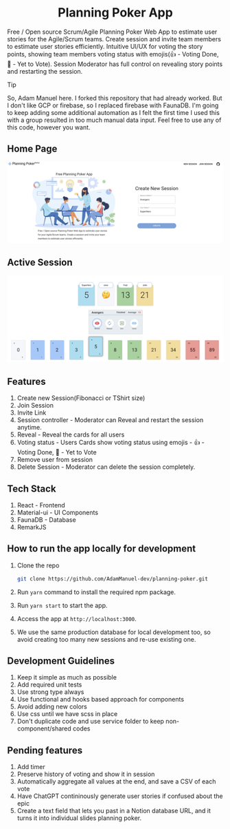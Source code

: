 
<h1 align="center">Planning Poker App</h1>

Free / Open source Scrum/Agile Planning Poker Web App to estimate user stories for the Agile/Scrum teams. Create session and invite team members to estimate user stories efficiently. Intuitive UI/UX for voting the story points, showing team members voting status with emojis(👍 - Voting Done, 🤔 - Yet to Vote). Session Moderator has full control on revealing story points and restarting the session.

> [!TIP]
> So, Adam Manuel here. I forked this repository that had already worked. But I don't like GCP or firebase, so I replaced firebase with FaunaDB. I'm going to keep adding some additional automation as I felt the first time I used this with a group resulted in too much manual data input. Feel free to use any of this code, however you want. 

## Home Page

<img src="docs/HomePage.jpg"  />

## Active Session

<img src="docs/ActiveSession.jpg"  />

## Features

1. Create new Session(Fibonacci or TShirt size)
2. Join Session
3. Invite Link
4. Session controller - Moderator can Reveal and restart the session anytime.
5. Reveal - Reveal the cards for all users
6. Voting status - Users Cards show voting status using emojis - 👍 - Voting Done, 🤔 - Yet to Vote
7. Remove user from session
8. Delete Session - Moderator can delete the session completely.

## Tech Stack

1. React - Frontend
2. Material-ui - UI Components
3. FaunaDB - Database
4. RemarkJS

## How to run the app locally for development

1. Clone the repo

    ```bash
    git clone https://github.com/AdamManuel-dev/planning-poker.git
    ```

2. Run `yarn` command to install the required npm package.
3. Run `yarn start` to start the app.
4. Access the app at `http://localhost:3000`.
5. We use the same production database for local development too, so avoid creating too many new sessions and re-use existing one.

## Development Guidelines

1. Keep it simple as much as possible
2. Add required unit tests
3. Use strong type always
4. Use functional and hooks based approach for components
5. Avoid adding new colors
6. Use css until we have scss in place
7. Don't duplicate code and use service folder to keep non-component/shared codes

## Pending features

1. Add timer
2. Preserve history of voting and show it in session
3. Automatically aggregate all values at the end, and save a CSV of each vote
4. Have ChatGPT contininously generate user stories if confused about the epic
5. Create a text field that lets you past in a Notion database URL, and it turns it into individual slides planning poker. 
